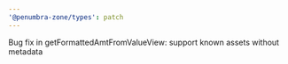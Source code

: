 ```yaml
---
'@penumbra-zone/types': patch
---
```


Bug fix in getFormattedAmtFromValueView: support known assets without metadata
